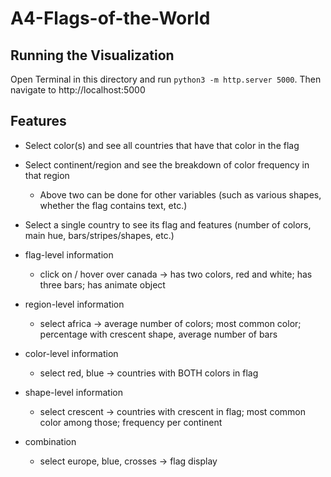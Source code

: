 # A4-Flags-of-the-World

## Running the Visualization

Open Terminal in this directory and run `python3 -m http.server 5000`. Then navigate to http://localhost:5000

## Features

- Select color(s) and see all countries that have that color in the flag
- Select continent/region and see the breakdown of color frequency in that region
  - Above two can be done for other variables (such as various shapes, whether the flag contains text, etc.)
- Select a single country to see its flag and features (number of colors, main hue, bars/stripes/shapes, etc.)



- flag-level information
  - click on / hover over canada -> has two colors, red and white; has three bars; has animate object
- region-level information
  - select africa -> average number of colors; most common color; percentage with crescent shape, average number of bars
- color-level information
  - select red, blue -> countries with BOTH colors in flag
- shape-level information
  - select crescent -> countries with crescent in flag; most common color among those; frequency per continent
- combination
  - select europe, blue, crosses -> flag display